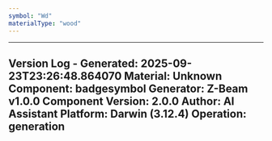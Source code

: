 ```yaml
---
symbol: "Wd"
materialType: "wood"
---
```


---
Version Log - Generated: 2025-09-23T23:26:48.864070
Material: Unknown
Component: badgesymbol
Generator: Z-Beam v1.0.0
Component Version: 2.0.0
Author: AI Assistant
Platform: Darwin (3.12.4)
Operation: generation
---